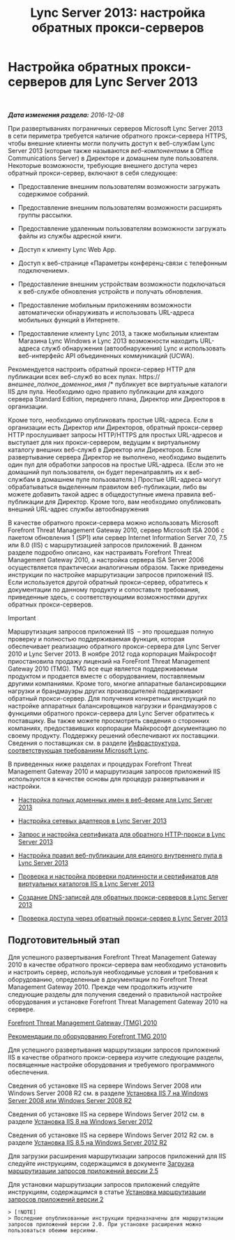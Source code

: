 ﻿---
title: 'Lync Server 2013: настройка обратных прокси-серверов'
TOCTitle: Настройка обратных прокси-серверов
ms:assetid: 00bc138a-243f-4389-bfa5-9c62fcc95132
ms:mtpsurl: https://technet.microsoft.com/ru-ru/library/Gg398069(v=OCS.15)
ms:contentKeyID: 49308745
ms.date: 12/10/2016
mtps_version: v=OCS.15
ms.translationtype: HT
---

# Настройка обратных прокси-серверов для Lync Server 2013

 

_**Дата изменения раздела:** 2016-12-08_

При развертываниях пограничных серверов Microsoft Lync Server 2013 в сети периметра требуется наличие обратного прокси-сервера HTTPS, чтобы внешние клиенты могли получить доступ к веб-службам Lync Server 2013 (которые также называются *веб-компонентами* в Office Communications Server) в Директоре и домашнем пуле пользователя. Некоторые возможности, требующие внешнего доступа через обратный прокси-сервер, включают в себя следующее:

  - Предоставление внешним пользователям возможности загружать содержимое собраний.

  - Предоставление внешним пользователям возможности расширять группы рассылки.

  - Предоставление удаленным пользователям возможности загружать файлы из службы адресной книги.

  - Доступ к клиенту Lync Web App.

  - Доступ к веб-странице «Параметры конференц-связи с телефонным подключением».

  - Предоставление внешним устройствам возможности подключаться к веб-службе обновления устройств и получать обновления.

  - Предоставление мобильным приложениям возможности автоматически обнаруживать и использовать URL-адреса мобильных функций в Интернете.

  - Предоставление клиенту Lync 2013, а также мобильным клиентам Магазина Lync Windows и Lync 2013 возможности находить URL-адреса служб обнаружения (автообнаружения) Lync и использовать веб-интерфейс API объединенных коммуникаций (UCWA).

Рекомендуется настроить обратный прокси-сервер HTTP для публикации всех веб-служб во всех пулах. https:// *внешнее\_полное\_доменное\_имя* /\* публикует все виртуальные каталоги IIS для пула. Необходимо одно правило публикации для каждого сервера Standard Edition, переднего плана, Директор или Директоров в организации.

Кроме того, необходимо опубликовать простые URL-адреса. Если в организации есть Директор или Директоров, обратный прокси-сервер HTTP прослушивает запросы HTTP/HTTPS для простых URL-адресов и выступает для них прокси-сервером, ведущим к виртуальному каталогу внешних веб-служб в Директор или Директоров. Если развертывание сервера Директор не выполнено, необходимо выделить один пул для обработки запросов на простые URL-адреса. (Если это не домашний пул пользователя, он будет перенаправлять их к веб-службам в домашнем пуле пользователя.) Простые URL-адреса могут обрабатываться выделенным правилом веб-публикации, либо вы можете добавить такой адрес в общедоступные имена правила веб-публикации для Директор. Кроме того, вам необходимо опубликовать внешний URL-адрес службы автообнаружения

В качестве обратного прокси-сервера можно использовать Microsoft Forefront Threat Management Gateway 2010, сервер Microsoft ISA 2006 с пакетом обновления 1 (SP1) или сервер Internet Information Server 7.0, 7.5 или 8.0 (IIS) с маршрутизацией запросов приложений. В данном разделе подробно описано, как настраивать Forefront Threat Management Gateway 2010, а настройка сервера ISA Server 2006 осуществляется практически аналогичным образом. Также приведены инструкции по настройке маршрутизации запросов приложений IIS. Если используется другой обратный прокси-сервер, обратитесь к документации по данному продукту и сопоставьте требования, приведенные здесь, с соответствующими возможностями других обратных прокси-серверов.

> [!IMPORTANT]  
> Маршрутизация запросов приложений IIS  – это прошедшая полную проверку и полностью поддерживаемая функция, которая обеспечивает реализацию обратного прокси-сервера для Lync Server 2010 и Lync Server 2013. В ноябре 2012 года корпорация Майкрософт приостановила продажу лицензий на ForeFront Threat Management Gateway 2010 (TMG). TMG все еще является поддерживаемым продуктом и продается вместе с оборудованием, поставляемым другими компаниями. Кроме того, многие аппаратные балансировщики нагрузки и брандмауэры других производителей поддерживают обратный прокси-сервер. Для получения конкретных инструкций по настройке аппаратных балансировщиков нагрузки и брандмауэров с функциями обратного прокси-сервера для Lync Server обратитесь к поставщику. Вы также можете просмотреть сведения о сторонних компаниях, предоставивших корпорации Майкрософт документацию по своему продукту. Поддержку решений обеспечивают их поставщики. Сведения о поставщиках см. в разделе <a href="http://go.microsoft.com/fwlink/?linkid=268730">Инфраструктура, соответствующая требованиям Microsoft Lync</a>.

В приведенных ниже разделах и процедурах Forefront Threat Management Gateway 2010 и маршрутизация запросов приложений IIS используются в качестве основы для процедур развертывания и настройки.

  - [Настройка полных доменных имен в веб-ферме для Lync Server 2013](lync-server-2013-configure-web-farm-fqdns.md)

  - [Настройка сетевых адаптеров в Lync Server 2013](lync-server-2013-configure-network-adapters.md)

  - [Запрос и настройка сертификата для обратного HTTP-прокси в Lync Server 2013](lync-server-2013-request-and-configure-a-certificate-for-your-reverse-http-proxy.md)

  - [Настройка правил веб-публикации для единого внутреннего пула в Lync Server 2013](lync-server-2013-configure-web-publishing-rules-for-a-single-internal-pool.md)

  - [Проверка и настройка проверки подлинности и сертификатов для виртуальных каталогов IIS в Lync Server 2013](lync-server-2013-verify-or-configure-authentication-and-certification-on-iis-virtual-directories.md)

  - [Создание DNS-записей для обратных прокси-серверов в Lync Server 2013](lync-server-2013-create-dns-records-for-reverse-proxy-servers.md)

  - [Проверка доступа через обратный прокси-сервер в Lync Server 2013](lync-server-2013-verify-access-through-your-reverse-proxy.md)

## Подготовительный этап

Для успешного развертывания Forefront Threat Management Gateway 2010 в качестве обратного прокси-сервера вам необходимо установить и настроить сервер, используя необходимые условия и требования к оборудованию, определенные в документации по Forefront Threat Management Gateway 2010. Прежде чем продолжить изучите следующие разделы для получения сведений о правильной настройке оборудования и установке Forefront Threat Management Gateway 2010 на сервере.

   [Forefront Threat Management Gateway (TMG) 2010](http://technet.microsoft.com/ru-ru/library/ff355324.aspx)

   [Рекомендации по оборудованию Forefront TMG 2010](http://go.microsoft.com/fwlink/?linkid=291293)

Для успешного развертывания маршрутизации запросов приложений IIS в качестве обратного прокси-сервера изучите следующие разделы, посвященные настройке оборудования и требуемого программного обеспечения.

   Сведения об установке IIS на сервере Windows Server 2008 или Windows Server 2008 R2 см. в разделе [Установка IIS 7 на Windows Server 2008 или Windows Server 2008 R2](http://go.microsoft.com/fwlink/?linkid=291296)

   Сведения об установке IIS на сервере Windows Server 2012 см. в разделе [Установка IIS 8 на Windows Server 2012](http://go.microsoft.com/fwlink/?linkid=291297)

   Сведения об установке IIS на сервере Windows Server 2012 R2 см. в разделе [Установка IIS 8.5 на Windows Server 2012 R2](http://go.microsoft.com/fwlink/?linkid=330687)

   Для загрузки расширения маршрутизации запросов приложений для IIS следуйте инструкциям, содержащимся в документе [Загрузка маршрутизации запросов приложений версии 2.5](http://go.microsoft.com/fwlink/?linkid=291298)

   Для установки маршрутизации запросов приложений следуйте инструкциям, содержащимся в статье [Установка маршрутизации запросов приложений версии 2](http://go.microsoft.com/fwlink/?linkid=291299)
    
    > [!NOTE]  
    > Последние опубликованные инструкции предназначены для маршрутизации запросов приложений версии 2.0. При установке расширения можно пользоваться обеими версиями.
